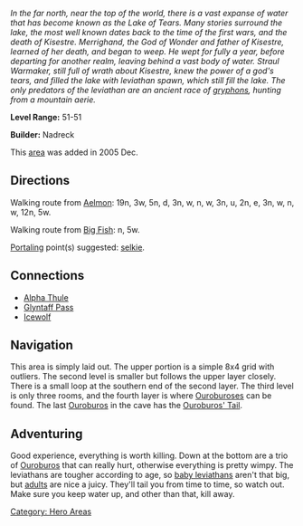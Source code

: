 *In the far north, near the top of the world, there is a vast expanse of
water that has become known as the Lake of Tears. Many stories surround
the lake, the most well known dates back to the time of the first wars,
and the death of Kisestre. Merrighand, the God of Wonder and father of
Kisestre, learned of her death, and began to weep. He wept for fully a
year, before departing for another realm, leaving behind a vast body of
water. Straul Warmaker, still full of wrath about Kisestre, knew the
power of a god's tears, and filled the lake with leviathan spawn, which
still fill the lake. The only predators of the leviathan are an ancient
race of [gryphons](Griffons "wikilink"), hunting from a mountain aerie.*

**Level Range:** 51-51

**Builder:** Nadreck

This [area](:Category:_Areas "wikilink") was added in 2005 Dec.

## Directions

Walking route from [Aelmon](Aelmon "wikilink"): 19n, 3w, 5n, d, 3n, w,
n, w, 3n, u, 2n, e, 3n, w, n, w, 12n, 5w.

Walking route from [Big Fish](Big_Fish_In_Cold_Water "wikilink"): n, 5w.

[Portaling](Portal "wikilink") point(s) suggested:
[selkie](Selkie "wikilink").

## Connections

-   [Alpha Thule](:Category:_Alpha_Thule "wikilink")
-   [Glyntaff Pass](:Category:_Glyntaff_Pass "wikilink")
-   [Icewolf](:Category:_Icewolf "wikilink")

## Navigation

This area is simply laid out. The upper portion is a simple 8x4 grid
with outliers. The second level is smaller but follows the upper layer
closely. There is a small loop at the southern end of the second layer.
The third level is only three rooms, and the fourth layer is where
[Ouroburoses](Ouroburos "wikilink") can be found. The last
[Ouroburos](Ouroburos "wikilink") in the cave has the [Ouroburos'
Tail](Ouroburos'_Tail "wikilink").

## Adventuring

Good experience, everything is worth killing. Down at the bottom are a
trio of [Ouroburos](Ouroburos "wikilink") that can really hurt,
otherwise everything is pretty wimpy. The leviathans are tougher
according to age, so [baby leviathans](Baby_Leviathan "wikilink") aren't
that big, but [adults](Adult_Leviathan "wikilink") are nice a juicy.
They'll tail you from time to time, so watch out. Make sure you keep
water up, and other than that, kill away.

[Category: Hero Areas](Category:_Hero_Areas "wikilink")
